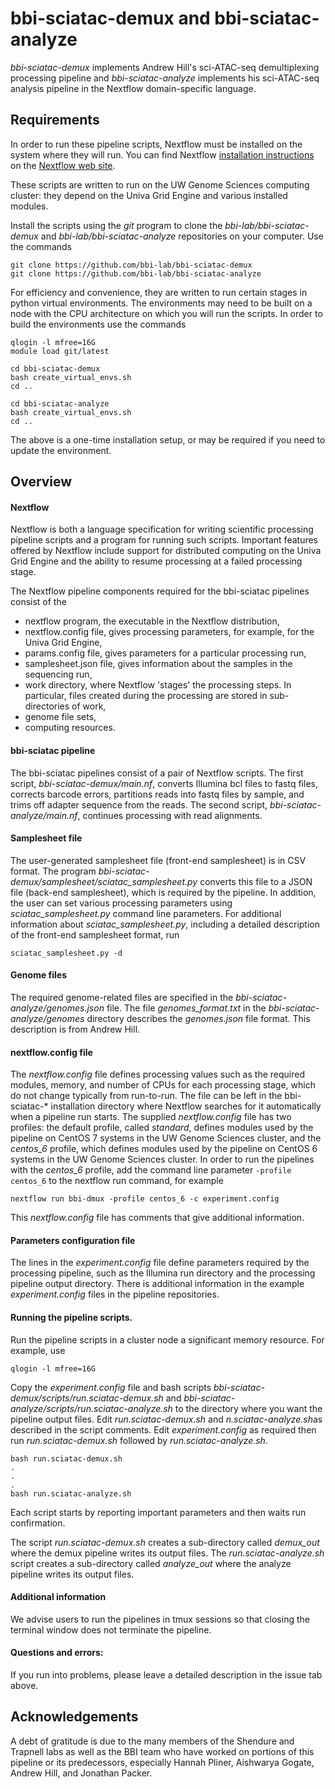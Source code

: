 # bbi-sciatac-demux and bbi-sciatac-analyze

*bbi-sciatac-demux* implements Andrew Hill's sci-ATAC-seq demultiplexing processing pipeline and *bbi-sciatac-analyze* implements his sci-ATAC-seq analysis pipeline in the Nextflow domain-specific language.

## Requirements

In order to run these pipeline scripts, Nextflow must be installed on the system where they will run. You can find Nextflow [installation instructions](https://www.nextflow.io/docs/latest/getstarted.html#installation) on the [Nextflow web site](https://www.nextflow.io).

These scripts are written to run on the UW Genome Sciences computing cluster: they depend on the Univa Grid Engine and various installed modules.

Install the scripts using the *git* program to clone the *bbi-lab/bbi-sciatac-demux* and *bbi-lab/bbi-sciatac-analyze* repositories on your computer. Use the commands

```
git clone https://github.com/bbi-lab/bbi-sciatac-demux
git clone https://github.com/bbi-lab/bbi-sciatac-analyze
```

For efficiency and convenience, they are written to run certain stages in python virtual environments. The environments may need to be built on a node with the CPU architecture on which you will run the scripts. In order to build the environments use the commands

```
qlogin -l mfree=16G
module load git/latest

cd bbi-sciatac-demux
bash create_virtual_envs.sh
cd ..

cd bbi-sciatac-analyze
bash create_virtual_envs.sh
cd ..
```

The above is a one-time installation setup, or may be required if you need to update the environment.

## Overview

#### Nextflow

Nextflow is both a language specification for writing scientific processing pipeline scripts and a program for running such scripts. Important features offered by Nextflow include support for distributed computing on the Univa Grid Engine and the ability to resume processing at a failed processing stage.

The Nextflow pipeline components required for the bbi-sciatac pipelines consist of the

* nextflow program, the executable in the Nextflow distribution,
* nextflow.config file, gives processing parameters, for example, for the Univa Grid Engine,
* params.config file, gives parameters for a particular processing run,
* samplesheet.json file, gives information about the samples in the sequencing run,
* work directory, where Nextflow 'stages' the processing steps. In particular, files created during the processing are stored in sub-directories of work,
* genome file sets,
* computing resources.

#### bbi-sciatac pipeline

The bbi-sciatac pipelines consist of a pair of Nextflow scripts. The first script, *bbi-sciatac-demux/main.nf*, converts Illumina bcl files to fastq files, corrects barcode errors, partitions reads into fastq files by sample, and trims off adapter sequence from the reads. The second script, *bbi-sciatac-analyze/main.nf*, continues processing with read alignments.

#### Samplesheet file

The user-generated samplesheet file (front-end samplesheet) is in CSV format. The program *bbi-sciatac-demux/samplesheet/sciatac_samplesheet.py* converts this file to a JSON file (back-end samplesheet), which is required by the pipeline. In addition, the user can set various processing parameters using *sciatac_samplesheet.py* command line parameters. For additional information about *sciatac_samplesheet.py*, including a detailed description of the front-end samplesheet format, run

```
sciatac_samplesheet.py -d
```

#### Genome files

The required genome-related files are specified in the *bbi-sciatac-analyze/genomes.json* file. The file *genomes_format.txt* in the *bbi-sciatac-analyze/genomes* directory describes the *genomes.json* file format. This description is from Andrew Hill.

#### nextflow.config file

The *nextflow.config* file defines processing values such as the required modules, memory, and number of CPUs for each processing stage, which do not change typically from run-to-run. The file can be left in the bbi-sciatac-\* installation directory where Nextflow searches for it automatically when a pipeline run starts. The supplied *nextflow.config* file has two profiles: the default profile, called *standard*, defines modules used by the pipeline on CentOS 7 systems in the UW Genome Sciences cluster, and the *centos_6* profile, which defines modules used by the pipeline on CentOS 6 systems in the UW Genome Sciences cluster. In order to run the pipelines with the *centos_6* profile, add the command line parameter `-profile centos_6` to the nextflow run command, for example


```
nextflow run bbi-dmux -profile centos_6 -c experiment.config
```

This *nextflow.config* file has comments that give additional information.

#### Parameters configuration file

The lines in the *experiment.config* file define parameters required by the processing pipeline, such as the Illumina run directory and the processing pipeline output directory. There is additional information in the example *experiment.config* files in the pipeline repositories.

#### Running the pipeline scripts.

Run the pipeline scripts in a cluster node a significant memory resource. For example, use

```
qlogin -l mfree=16G
```

Copy the *experiment.config* file and bash scripts *bbi-sciatac-demux/scripts/run.sciatac-demux.sh* and *bbi-sciatac-analyze/scripts/run.sciatac-analyze.sh* to the directory where you want the pipeline output files. Edit *run.sciatac-demux.sh* and *n.sciatac-analyze.sh*as described in the script comments. Edit *experiment.config* as required then run *run.sciatac-demux.sh* followed by *run.sciatac-analyze.sh*.

```
bash run.sciatac-demux.sh
.
.
.
bash run.sciatac-analyze.sh
```

Each script starts by reporting important parameters and then waits run confirmation.

The script *run.sciatac-demux.sh* creates a sub-directory called *demux_out* where the demux pipeline writes its output files. The *run.sciatac-analyze.sh* script creates a sub-directory called *analyze_out* where the analyze pipeline writes its output files.

#### Additional information

We advise users to run the pipelines in tmux sessions so that closing the terminal window does not terminate the pipeline.

#### Questions and errors:
If you run into problems, please leave a detailed description in the issue tab above.

## Acknowledgements

A debt of gratitude is due to the many members of the Shendure and Trapnell labs as well as the BBI team who have worked on portions of this pipeline or its predecessors, especially Hannah Pliner, Aishwarya Gogate, Andrew Hill, and Jonathan Packer.

